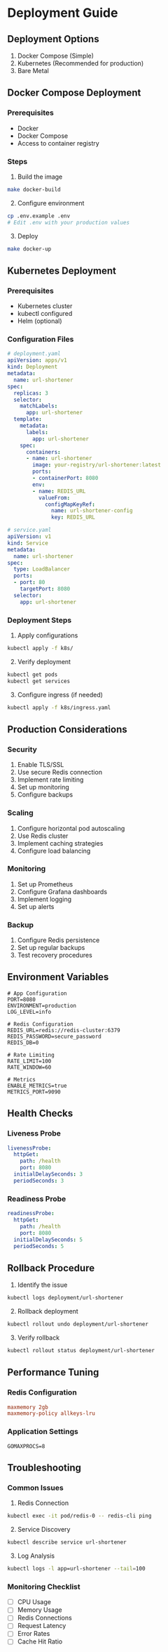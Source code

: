 # Deployment Guide

## Deployment Options

1. Docker Compose (Simple)
2. Kubernetes (Recommended for production)
3. Bare Metal

## Docker Compose Deployment

### Prerequisites
- Docker
- Docker Compose
- Access to container registry

### Steps

1. Build the image
```bash
make docker-build
```

2. Configure environment
```bash
cp .env.example .env
# Edit .env with your production values
```

3. Deploy
```bash
make docker-up
```

## Kubernetes Deployment

### Prerequisites
- Kubernetes cluster
- kubectl configured
- Helm (optional)

### Configuration Files

```yaml
# deployment.yaml
apiVersion: apps/v1
kind: Deployment
metadata:
  name: url-shortener
spec:
  replicas: 3
  selector:
    matchLabels:
      app: url-shortener
  template:
    metadata:
      labels:
        app: url-shortener
    spec:
      containers:
      - name: url-shortener
        image: your-registry/url-shortener:latest
        ports:
        - containerPort: 8080
        env:
        - name: REDIS_URL
          valueFrom:
            configMapKeyRef:
              name: url-shortener-config
              key: REDIS_URL
```

```yaml
# service.yaml
apiVersion: v1
kind: Service
metadata:
  name: url-shortener
spec:
  type: LoadBalancer
  ports:
  - port: 80
    targetPort: 8080
  selector:
    app: url-shortener
```

### Deployment Steps

1. Apply configurations
```bash
kubectl apply -f k8s/
```

2. Verify deployment
```bash
kubectl get pods
kubectl get services
```

3. Configure ingress (if needed)
```bash
kubectl apply -f k8s/ingress.yaml
```

## Production Considerations

### Security
1. Enable TLS/SSL
2. Use secure Redis connection
3. Implement rate limiting
4. Set up monitoring
5. Configure backups

### Scaling
1. Configure horizontal pod autoscaling
2. Use Redis cluster
3. Implement caching strategies
4. Configure load balancing

### Monitoring
1. Set up Prometheus
2. Configure Grafana dashboards
3. Implement logging
4. Set up alerts

### Backup
1. Configure Redis persistence
2. Set up regular backups
3. Test recovery procedures

## Environment Variables

```env
# App Configuration
PORT=8080
ENVIRONMENT=production
LOG_LEVEL=info

# Redis Configuration
REDIS_URL=redis://redis-cluster:6379
REDIS_PASSWORD=secure_password
REDIS_DB=0

# Rate Limiting
RATE_LIMIT=100
RATE_WINDOW=60

# Metrics
ENABLE_METRICS=true
METRICS_PORT=9090
```

## Health Checks

### Liveness Probe
```yaml
livenessProbe:
  httpGet:
    path: /health
    port: 8080
  initialDelaySeconds: 3
  periodSeconds: 3
```

### Readiness Probe
```yaml
readinessProbe:
  httpGet:
    path: /health
    port: 8080
  initialDelaySeconds: 5
  periodSeconds: 5
```

## Rollback Procedure

1. Identify the issue
```bash
kubectl logs deployment/url-shortener
```

2. Rollback deployment
```bash
kubectl rollout undo deployment/url-shortener
```

3. Verify rollback
```bash
kubectl rollout status deployment/url-shortener
```

## Performance Tuning

### Redis Configuration
```conf
maxmemory 2gb
maxmemory-policy allkeys-lru
```

### Application Settings
```env
GOMAXPROCS=8
```

## Troubleshooting

### Common Issues

1. Redis Connection
```bash
kubectl exec -it pod/redis-0 -- redis-cli ping
```

2. Service Discovery
```bash
kubectl describe service url-shortener
```

3. Log Analysis
```bash
kubectl logs -l app=url-shortener --tail=100
```

### Monitoring Checklist

- [ ] CPU Usage
- [ ] Memory Usage
- [ ] Redis Connections
- [ ] Request Latency
- [ ] Error Rates
- [ ] Cache Hit Ratio